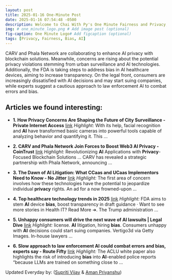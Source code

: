 ```yaml
---
layout: post
title: 2025-01-16 One-Minute Post
date: 2025-01-16 07:54:48 -0500
description: Welcome to Chai With Py's One Minute Fairness and Privacy, which aims to provide you the current happenings in the world of Fairness, Privacy, and AI.
img: # one_minute_logo.png # Add image post (optional)
fig-caption: One Minute Logo# Add figcaption (optional)
tags: [Privacy, Fairness, Bias, AI]
---
```


CARV and Phala Network are collaborating to enhance AI privacy with blockchain solutions. Meanwhile, concerns are rising about the potential privacy violations stemming from urban surveillance and AI technologies. Additionally, the FDA is taking steps to address bias in AI healthcare devices, aiming to increase transparency. On the legal front, consumers are increasingly dissatisfied with AI decisions and may start suing companies, while experts suggest a cautious approach to law enforcement AI to combat errors and bias.

## Articles we found interesting:

- **1. How <b>Privacy</b> Concerns Are Shaping the Future of City Surveillance - Private Internet Access** [link](https://www.privateinternetaccess.com/blog/urban-surveillance-privacy-concerns/)
_Highlight:_ With its help, facial recognition and <b>AI</b> have transformed basic cameras into powerful tools capable of analyzing behavior and quantifying it. This&nbsp;...

- **2. CARV and Phala Network Join Forces to Boost Web3 <b>AI Privacy</b> - CoinTrust** [link](https://www.cointrust.com/market-news/carv-and-phala-network-join-forces-to-boost-web3-ai-privacy)
_Highlight:_ Revolutionizing <b>AI</b> Applications with <b>Privacy</b>-Focused Blockchain Solutions ... CARV has revealed a strategic partnership with Phala Network, announcing&nbsp;...

- **3. The Dawn of <b>AI</b> Litigation: What CCaas and UCaas Implementors Need to Know - No Jitter** [link](https://www.nojitter.com/ccaas/the-dawn-of-ai-litigation-what-ccaas-and-ucaas-implementors-need-to-know)
_Highlight:_ The first area of concern involves how these technologies have the potential to jeopardize individual <b>privacy</b> rights. An ad for a now frowned-upon&nbsp;...

- **4. Top healthcare technology trends in 2025** [link](https://www.healthcaredive.com/news/healthcare-technology-outlook-predictions-2025/736720/)
_Highlight:_ FDA aims to stem <b>AI</b> device <b>bias</b>, boost transparency in draft guidance &middot; Want to see more stories in Health IT? Read More ➔. The Trump administration&nbsp;...

- **5. Unhappy consumers will drive the next wave of <b>AI</b> lawsuits | Legal Dive** [link](https://www.legaldive.com/news/consumers-drive-wave-ai-lawsuits-crowell-moring-warrington-parker/737464/)
_Highlight:_ license. <b>AI</b> litigation, hiring <b>bias</b>. Consumers unhappy with <b>AI</b> decisions could start suing companies. Vertigo3d via Getty Images. In-house lawyers&nbsp;...

- **6. Slow approach to law enforcement <b>AI</b> could combat errors and <b>bias</b>, experts say - Route Fifty** [link](https://www.route-fifty.com/artificial-intelligence/2025/01/slow-approach-law-enforcement-ai-could-combat-errors-and-bias-experts-say/402213/%3Foref%3Drf-homepage-river)
_Highlight:_ The ACLU white paper also highlights the risk of introducing <b>bias</b> into <b>AI</b>-enabled police reports “because LLMs are trained on something close to&nbsp;...


Updated Everyday by: (<a href="https://supritivijay.github.io/">Supriti Vijay</a> & <a href="https://amanpriyanshu.github.io/">Aman Priyanshu</a>)

